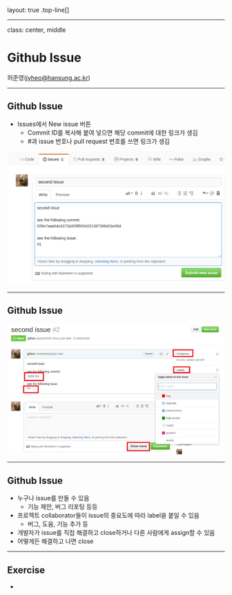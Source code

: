layout: true
.top-line[]

---
class: center, middle
# Github Issue

허준영(jyheo@hansung.ac.kr)

---
## Github Issue
* Issues에서 New issue 버튼
	- Commit ID를 복사해 붙여 넣으면 해당 commit에 대한 링크가 생김
	- \#과 issue 번호나 pull request 번호를 쓰면 링크가 생김
<img src="images/github-issue.png">

---
## Github Issue
<img src="images/github-issue2.png">

---
## Github Issue
* 누구나 issue를 만들 수 있음
	- 기능 제안, 버그 리포팅 등등
* 프로젝트 collaborator들이 issue의 중요도에 따라 label을 붙일 수 있음
	- 버그, 도움, 기능 추가 등
* 개발자가 issue를 직접 해결하고 close하거나 다른 사람에게 assign할 수 있음
* 어떻게든 해결하고 나면 close

---
## Exercise
* 